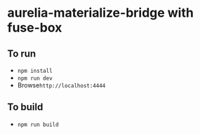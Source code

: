 # aurelia-materialize-bridge with fuse-box

## To run
- `npm install`
- `npm run dev`
- Browse`http://localhost:4444`

## To build
- `npm run build`
